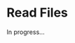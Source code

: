 <meta sectionIndex="4">
<meta url="https://github.com/johnlindquist/kit/discussions/805">
<meta id="D_kwDOEu7MBc4AP9Tb">
<meta title="Read Files">
<meta section="Files">
<meta i="0">    
<meta path="docs/read-files">    

# Read Files  

In progress...